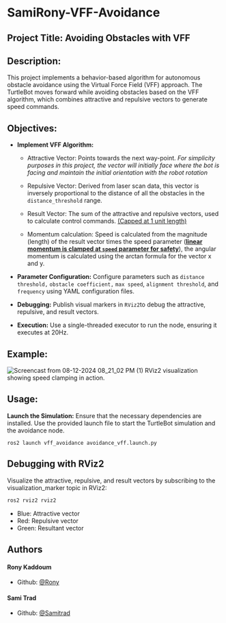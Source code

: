 # SamiRony-VFF-Avoidance
## Project Title: Avoiding Obstacles with VFF

## Description:
This project implements a behavior-based algorithm for autonomous obstacle avoidance using the Virtual Force Field (VFF) approach. The TurtleBot moves forward while avoiding obstacles based on the VFF algorithm, which combines attractive and repulsive vectors to generate speed commands.

## Objectives:

- **Implement VFF Algorithm:**
    - Attractive Vector: Points towards the next way-point. *For simplicity purposes in this project, the vector will initially face where the bot is facing and maintain the initial orientation with the robot rotation*

   - Repulsive Vector: Derived from laser scan data, this vector is inversely proportional to the distance of all the obstacles in the `distance_threshold` range.

   - Result Vector: The sum of the attractive and repulsive vectors, used to calculate control commands. <u>(Capped at 1 unit length)</u>

    - Momentum calculation: Speed is calculated from the magnitude (length) of the result vector times the speed parameter (<u>**linear momentum is clamped at `speed` parameter for safety**</u>), the angular momentum is calculated using the arctan formula for the vector x and y.

- **Parameter Configuration:**
    Configure parameters such as `distance threshold,` `obstacle coefficient,` `max speed`, `alignment threshold`, and `frequency` using YAML configuration files.

- **Debugging:**
    Publish visual markers in `RViz2`to debug the attractive, repulsive, and result vectors.

- **Execution:**
    Use a single-threaded executor to run the node, ensuring it executes at 20Hz.

## Example:
![Screencast from 08-12-2024 08_21_02 PM (1)](https://github.com/user-attachments/assets/a1357602-358a-4afd-8515-a18d144e01b5)
RViz2 visualization showing speed clamping in action.

## Usage:

**Launch the Simulation:**
Ensure that the necessary dependencies are installed.
Use the provided launch file to start the TurtleBot simulation and the avoidance node.


    ros2 launch vff_avoidance avoidance_vff.launch.py


## Debugging with RViz2
Visualize the attractive, repulsive, and result vectors by subscribing to the visualization_marker topic in RViz2:
```bash
ros2 rviz2 rviz2
```
- Blue: Attractive vector
- Red: Repulsive vector
- Green: Resultant vector
         

## Authors
#### Rony Kaddoum
- Github: [@Rony](https://github.com/RONYkGT)

#### Sami Trad
- Github: [@Samitrad](https://github.com/Samitrad)
        
